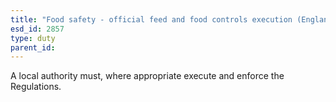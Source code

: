```yaml
---
title: "Food safety - official feed and food controls execution (England)"
esd_id: 2857
type: duty
parent_id:  
---
```


A local authority must, where appropriate execute and enforce the Regulations.

